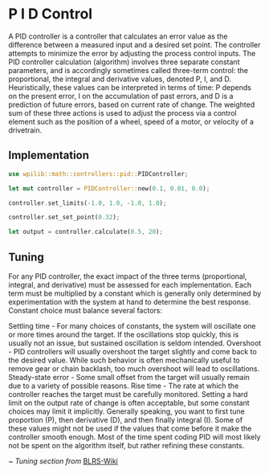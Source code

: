 # P I D Control
A PID controller is a controller that calculates an error value as the difference between a measured input and a desired
set point. The controller attempts to minimize the error by adjusting the process control inputs. The PID controller 
calculation (algorithm) involves three separate constant parameters, and is accordingly sometimes called three-term 
control: the proportional, the integral and derivative values, denoted P, I, and D. Heuristically, these values can be 
interpreted in terms of time: P depends on the present error, I on the accumulation of past errors, and D is a 
prediction of future errors, based on current rate of change. The weighted sum of these three actions is used to adjust 
the process via a control element such as the position of a wheel, speed of a motor, or velocity of a drivetrain. 

## Implementation
```rust
use wpilib::math::controllers::pid::PIDController;

let mut controller = PIDController::new(0.1, 0.01, 0.0);

controller.set_limits(-1.0, 1.0, -1.0, 1.0);

controller.set_set_point(0.32);

let output = controller.calculate(0.5, 20);
```

## Tuning
For any PID controller, the exact impact of the three terms (proportional, integral, and derivative) must be assessed 
for each implementation. Each term must be multiplied by a constant which is generally only determined by 
experimentation with the system at hand to determine the best response. Constant choice must balance several factors:

Settling time - For many choices of constants, the system will oscillate one or more times around the target. If the 
oscillations stop quickly, this is usually not an issue, but sustained oscillation is seldom intended.
Overshoot - PID controllers will usually overshoot the target slightly and come back to the desired value. While such 
behavior is often mechanically useful to remove gear or chain backlash, too much overshoot will lead to oscillations.
Steady-state error - Some small offset from the target will usually remain due to a variety of possible reasons.
Rise time - The rate at which the controller reaches the target must be carefully monitored. Setting a hard limit on the
output rate of change is often acceptable, but some constant choices may limit it implicitly.
Generally speaking, you want to first tune proportion (P), then derivative (D), and then finally integral (I). Some of 
these values might not be used if the values that come before it make the controller smooth enough. Most of the time 
spent coding PID will most likely not be spent on the algorithm itself, but rather refining these constants.

*~ Tuning section from* [BLRS-Wiki](https://github.com/purduesigbots/BLRS-Wiki/blob/master/software/control-algorithms/pid-controller.md)